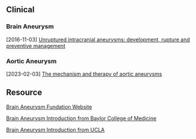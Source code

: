 

## Clinical

### Brain Aneurysm

[2016-11-03] [Unruptured intracranial aneurysms: development, rupture and preventive management](https://www.nature.com/articles/nrneurol.2016.150)


### Aortic Aneurysm

[2023-02-03] [The mechanism and therapy of aortic aneurysms](https://www.nature.com/articles/s41392-023-01325-7)


## Resource

[Brain Aneurysm Fundation Website](https://www.bafound.org/)

[Brain Aneurysm Introduction from Baylor College of Medicine](https://www.bcm.edu/healthcare/specialties/neurosurgery/cerebrovascular-and-stroke-surgery/brain-aneurysms)

[Brain Aneurysm Introduction from UCLA](https://www.uclahealth.org/medical-services/neurosurgery/cerebrovascular/conditions/aneurysm)
